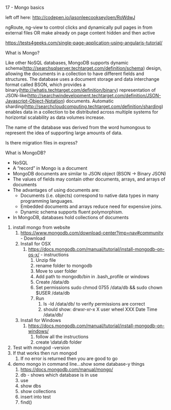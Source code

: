17 - Mongo basics

left off here: http://codepen.io/jasonleecooksey/pen/RoWdwJ

ngRoute, ng-view to control clicks and dynamically pull pages in from external files OR make already on page content hidden and then active

https://tests4geeks.com/single-page-application-using-angularjs-tutorial/


What is Mongo? 

Like other NoSQL databases, MongoDB supports dynamic schema(http://searchsqlserver.techtarget.com/definition/schema) design, allowing the documents in a collection to have different fields and structures. The database uses a document storage and data interchange format called BSON, which provides a binary(http://whatis.techtarget.com/definition/binary) representation of JSON-like(http://searchwindevelopment.techtarget.com/definition/JSON-Javascript-Object-Notation) documents. Automatic sharding(http://searchcloudcomputing.techtarget.com/definition/sharding) enables data in a collection to be distributed across multiple systems for horizontal scalability as data volumes increase.

The name of the database was derived from the word humongous to represent the idea of supporting large amounts of data.

Is there migration files in express?



What is MongoDB?
- NoSQL
- A “record” in Mongo is a document
- MongoDB documents are similar to JSON object (BSON -> Binary JSON)
- The values of fields may contain other documents, arrays, and arrays of documents
- The advantages of using documents are:
    - Documents (i.e. objects) correspond to native data types in many programming languages.
    - Embedded documents and arrays reduce need for expensive joins.
    - Dynamic schema supports fluent polymorphism.
- In MongoDB, databases hold collections of documents

1. install mongo from website
    1. https://www.mongodb.com/download-center?jmp=nav#community   - Download
    2. Install for OSX
        1. https://docs.mongodb.com/manual/tutorial/install-mongodb-on-os-x/ - instructions
            1. Unzip file
            2. rename folder to mongodb
            3. Move to user folder
            4. Add path to mongodb/bin in .bash_profile or windows
            5. Create /data/db
            6. Set permissions  sudo chmod 0755 /data/db && sudo chown $USER /data/db
            7. Run 
                1. ls -ld /data/db/  to verify permissions are correct 
                2. should show: drwxr-xr-x  X user  wheel  XXX Date Time /data/db/
    3. Install for Windows
        1. https://docs.mongodb.com/manual/tutorial/install-mongodb-on-windows/
            1. follow all the instructions
            2. create \data\db folder
2. Test with mongod -version
3. If that works then run mongod
    1. If no error is returned then you are good to go
4. demo mongo in command line…show some database-y things
    1. https://docs.mongodb.com/manual/mongo/
    2. db - shows which database is in use
    3. use <database>
    4. show dbs
    5. show collections
    6. insert into test
    7. find()
